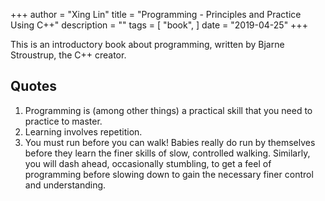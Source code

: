 +++ 
author = "Xing Lin"
title = "Programming - Principles and Practice Using C++" 
description = "" 
tags = [ 
    "book", 
] 
date = "2019-04-25" 
+++

This is an introductory book about programming, written by Bjarne Stroustrup, the C++ creator.

## Quotes

1. Programming is (among other things) a practical skill that you need to practice to master.   
2. Learning involves repetition.  
3. You must run before you can walk! Babies really do run by themselves before they learn
the finer skills of slow, controlled walking. Similarly, you will dash ahead, occasionally stumbling, to get a feel of programming before slowing down to gain the necessary finer control and understanding.  


